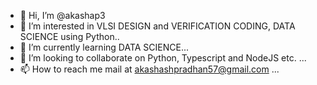 - 👋 Hi, I’m @akashap3
- 👀 I’m interested in VLSI DESIGN and VERIFICATION CODING, DATA SCIENCE using Python..
- 🌱 I’m currently learning DATA SCIENCE...
- 💞️ I’m looking to collaborate on Python, Typescript and NodeJS etc. ...
- 📫 How to reach me mail at akashashpradhan57@gmail.com ...

<!---
akashap3/akashap3 is a ✨ special ✨ repository because its `README.md` (this file) appears on your GitHub profile.
You can click the Preview link to take a look at your changes.
--->
